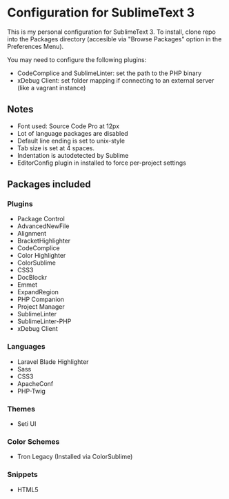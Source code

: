 # Configuration for SublimeText 3

This is my personal configuration for SublimeText 3.
To install, clone repo into the Packages directory (accesible via "Browse Packages" option in the Preferences Menu).

You may need to configure the following plugins:

* CodeComplice and SublimeLinter: set the path to the PHP binary
* xDebug Client: set folder mapping if connecting to an external server (like a vagrant instance)

## Notes

* Font used: Source Code Pro at 12px
* Lot of language packages are disabled
* Default line ending is set to unix-style
* Tab size is set at 4 spaces.
* Indentation is autodetected by Sublime
* EditorConfig plugin in installed to force per-project settings

## Packages included

### Plugins

* Package Control
* AdvancedNewFile
* Alignment
* BracketHighlighter
* CodeComplice
* Color Highlighter
* ColorSublime
* CSS3
* DocBlockr
* Emmet
* ExpandRegion
* PHP Companion
* Project Manager
* SublimeLinter
* SublimeLinter-PHP
* xDebug Client

### Languages

* Laravel Blade Highlighter
* Sass
* CSS3
* ApacheConf
* PHP-Twig

### Themes

* Seti UI

### Color Schemes

* Tron Legacy (Installed via ColorSublime)

### Snippets

* HTML5
